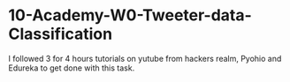 # 10-Academy-W0-Tweeter-data-Classification

I followed 3 for 4 hours tutorials on yutube from hackers realm, Pyohio and Edureka to get done with this task.
